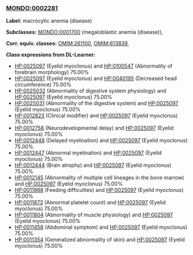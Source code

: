 
### [MONDO:0002281](http://purl.obolibrary.org/obo/MONDO_0002281)
**Label:** macrocytic anemia (disease)

**Subclasses:** [MONDO:0001700](http://purl.obolibrary.org/obo/MONDO_0001700) (megaloblastic anemia (disease)), 

**Corr. equiv. classes:** [OMIM:261100](http://purl.obolibrary.org/obo/OMIM_261100), [OMIM:613839](http://purl.obolibrary.org/obo/OMIM_613839), 

**Class expressions from DL-Learner:**

- [HP:0025097](http://purl.obolibrary.org/obo/HP_0025097) (Eyelid myoclonus) and [HP:0100547](http://purl.obolibrary.org/obo/HP_0100547) (Abnormality of forebrain morphology) 75.00%
- [HP:0025097](http://purl.obolibrary.org/obo/HP_0025097) (Eyelid myoclonus) and [HP:0040195](http://purl.obolibrary.org/obo/HP_0040195) (Decreased head circumference) 75.00%
- [HP:0025032](http://purl.obolibrary.org/obo/HP_0025032) (Abnormality of digestive system physiology) and [HP:0025097](http://purl.obolibrary.org/obo/HP_0025097) (Eyelid myoclonus) 75.00%
- [HP:0025031](http://purl.obolibrary.org/obo/HP_0025031) (Abnormality of the digestive system) and [HP:0025097](http://purl.obolibrary.org/obo/HP_0025097) (Eyelid myoclonus) 75.00%
- [HP:0012823](http://purl.obolibrary.org/obo/HP_0012823) (Clinical modifier) and [HP:0025097](http://purl.obolibrary.org/obo/HP_0025097) (Eyelid myoclonus) 75.00%
- [HP:0012758](http://purl.obolibrary.org/obo/HP_0012758) (Neurodevelopmental delay) and [HP:0025097](http://purl.obolibrary.org/obo/HP_0025097) (Eyelid myoclonus) 75.00%
- [HP:0012448](http://purl.obolibrary.org/obo/HP_0012448) (Delayed myelination) and [HP:0025097](http://purl.obolibrary.org/obo/HP_0025097) (Eyelid myoclonus) 75.00%
- [HP:0012447](http://purl.obolibrary.org/obo/HP_0012447) (Abnormal myelination) and [HP:0025097](http://purl.obolibrary.org/obo/HP_0025097) (Eyelid myoclonus) 75.00%
- [HP:0012444](http://purl.obolibrary.org/obo/HP_0012444) (Brain atrophy) and [HP:0025097](http://purl.obolibrary.org/obo/HP_0025097) (Eyelid myoclonus) 75.00%
- [HP:0012145](http://purl.obolibrary.org/obo/HP_0012145) (Abnormality of multiple cell lineages in the bone marrow) and [HP:0025097](http://purl.obolibrary.org/obo/HP_0025097) (Eyelid myoclonus) 75.00%
- [HP:0011968](http://purl.obolibrary.org/obo/HP_0011968) (Feeding difficulties) and [HP:0025097](http://purl.obolibrary.org/obo/HP_0025097) (Eyelid myoclonus) 75.00%
- [HP:0011873](http://purl.obolibrary.org/obo/HP_0011873) (Abnormal platelet count) and [HP:0025097](http://purl.obolibrary.org/obo/HP_0025097) (Eyelid myoclonus) 75.00%
- [HP:0011804](http://purl.obolibrary.org/obo/HP_0011804) (Abnormality of muscle physiology) and [HP:0025097](http://purl.obolibrary.org/obo/HP_0025097) (Eyelid myoclonus) 75.00%
- [HP:0011458](http://purl.obolibrary.org/obo/HP_0011458) (Abdominal symptom) and [HP:0025097](http://purl.obolibrary.org/obo/HP_0025097) (Eyelid myoclonus) 75.00%
- [HP:0011354](http://purl.obolibrary.org/obo/HP_0011354) (Generalized abnormality of skin) and [HP:0025097](http://purl.obolibrary.org/obo/HP_0025097) (Eyelid myoclonus) 75.00%


